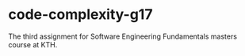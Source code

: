# code-complexity-g17
The third assignment for Software Engineering Fundamentals masters course at KTH.
